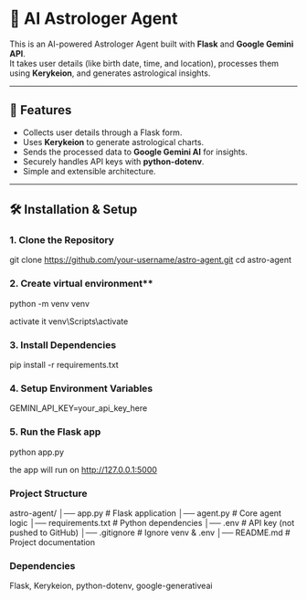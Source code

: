 # 🌌 AI Astrologer Agent

This is an AI-powered Astrologer Agent built with **Flask** and **Google Gemini API**.  
It takes user details (like birth date, time, and location), processes them using **Kerykeion**, and generates astrological insights.

---

## 🚀 Features
- Collects user details through a Flask form.
- Uses **Kerykeion** to generate astrological charts.
- Sends the processed data to **Google Gemini AI** for insights.
- Securely handles API keys with **python-dotenv**.
- Simple and extensible architecture.

---

## 🛠️ Installation & Setup

### 1. Clone the Repository

git clone https://github.com/your-username/astro-agent.git
cd astro-agent

### 2. Create virtual environment**
python -m venv venv

activate it
venv\Scripts\activate

### 3. Install Dependencies
pip install -r requirements.txt

### 4. Setup Environment Variables
GEMINI_API_KEY=your_api_key_here

### 5. Run the Flask app
python app.py

the app will run on
http://127.0.0.1:5000


### Project Structure
astro-agent/
│── app.py          # Flask application
│── agent.py        # Core agent logic
│── requirements.txt # Python dependencies
│── .env            # API key (not pushed to GitHub)
│── .gitignore      # Ignore venv & .env
│── README.md       # Project documentation


### Dependencies
Flask,
Kerykeion,
python-dotenv,
google-generativeai




